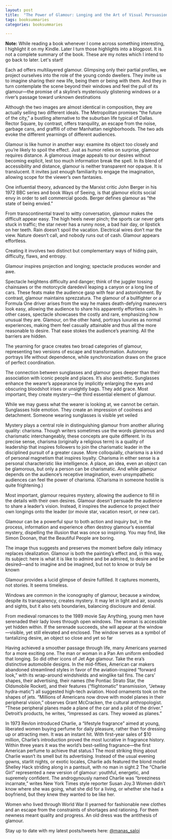 ```yaml
---
layout: post
title:  "The Power of Glamour: Longing and the Art of Visual Persuasion - Virginia Postrel"
tags: booksummaries
categories: booksummaries

---
```


**Note:** While reading a book whenever I come across something interesting, I highlight it on my Kindle. Later I turn those highlights into a blogpost. It is not a complete summary of the book. These are my notes which I intend to go back to later. Let's start!

Each ad offers multilayered glamour. Glimpsing only their partial profiles, we project ourselves into the role of the young condo dwellers. They invite us to imagine sharing their new life, being them or being with them. And they in turn contemplate the scene beyond their windows and feel the pull of its glamour—the promise of a skyline’s mysteriously glistening windows or a river’s passage toward unknown destinations

Although the two images are almost identical in composition, they are actually selling two different ideals. The Metropolitan promises “the future of the city,” a bustling alternative to the suburban life typical of Dallas. Rector Square, by contrast, offers tranquility, an escape from the noise, garbage cans, and graffiti of other Manhattan neighborhoods. The two ads evoke the different yearnings of different audiences.

Glamour is like humor in another way: examine its object too closely and you’re likely to spoil the effect. Just as humor relies on surprise, glamour requires distance. A glamorous image appeals to our desires without becoming explicit, lest too much information break the spell. In its blend of accessibility and distance, glamour is neither transparent nor opaque. It is translucent. It invites just enough familiarity to engage the imagination, allowing scope for the viewer’s own fantasies.

One influential theory, advanced by the Marxist critic John Berger in his 1972 BBC series and book Ways of Seeing, is that glamour elicits social envy in order to sell commercial goods. Berger defines glamour as “the state of being envied.”

From transcontinental travel to witty conversation, glamour makes the difficult appear easy. The high heels never pinch; the sports car never gets stuck in traffic; the star never has a runny nose, a bad hair day, or lipstick on her teeth. Rain doesn’t spoil the vacation. Electrical wires don’t mar the view. Nature doesn’t call, and nobody runs out of cash. Glamour appears effortless.

Creating it involves two distinct but complementary ways of hiding pain, difficulty, flaws, and entropy.

Glamour inspires projection and longing; spectacle produces wonder and awe.

Spectacle heightens difficulty and danger; think of the juggler tossing chainsaws or the motorcycle daredevil leaping a canyon or a long line of cars. These feats make the audience gasp with fear and astonishment. By contrast, glamour maintains sprezzatura. The glamour of a bullfighter or a Formula One driver arises from the way he makes death-defying maneuvers look easy, allowing the audience to share his apparently effortless calm. In other cases, spectacle showcases the costly and rare, emphasizing how unusual they are. Glamour, on the other hand, portrays luxuries as normal experiences, making them feel casually attainable and thus all the more reasonable to desire. That ease stokes the audience’s yearning. All the barriers are hidden.

The yearning for grace creates two broad categories of glamour, representing two versions of escape and transformation. Autonomy portrays life without dependence, while synchronization draws on the grace of perfect coordination.

The connection between sunglasses and glamour goes deeper than their association with iconic people and places. It’s also aesthetic. Sunglasses enhance the wearer’s appearance by implicitly enlarging the eyes and obscuring bloodshot irises or unsightly bags. They add grace. Most important, they create mystery—the third essential element of glamour.

While we may guess what the wearer is looking at, we cannot be certain. Sunglasses hide emotion. They create an impression of coolness and detachment. Someone wearing sunglasses is visible yet veiled

Mystery plays a central role in distinguishing glamour from another alluring quality: charisma. Though writers sometimes use the words glamorous and charismatic interchangeably, these concepts are quite different. In its precise sense, charisma (originally a religious term) is a quality of leadership that inspires followers to join the charismatic leader in the disciplined pursuit of a greater cause. More colloquially, charisma is a kind of personal magnetism that inspires loyalty.
Charisma in either sense is a personal characteristic like intelligence. A place, an idea, even an object can be glamorous, but only a person can be charismatic. And while glamour depends on the audience’s receptive imagination, even unsympathetic audiences can feel the power of charisma. (Charisma in someone hostile is quite frightening.)

Most important, glamour requires mystery, allowing the audience to fill in the details with their own desires. Glamour doesn’t persuade the audience to share a leader’s vision. Instead, it inspires the audience to project their own longings onto the leader (or movie star, vacation resort, or new car).

Glamour can be a powerful spur to both action and inquiry but, in the process, information and experience often destroy glamour’s essential mystery, dispelling the illusion that was once so inspiring. You may find, like Simon Doonan, that the Beautiful People are boring.

The image thus suggests and preserves the moment before daily intimacy replaces idealization. Glamour is both the painting’s effect and, in this way, its subject: here is what it is like to admire and be admired, to desire and be desired—and to imagine and be imagined, but not to know or truly be known

Glamour provides a lucid glimpse of desire fulfilled. It captures moments, not stories. It seems timeless.

Windows are common in the iconography of glamour, because a window, despite its transparency, creates mystery. It may let in light and air, sounds and sights, but it also sets boundaries, balancing disclosure and denial.

From medieval romances to the 1989 movie Say Anything, young men have serenaded their lady loves through open windows. The woman is accessible yet hidden within. If the serenade succeeds, she will appear at the window—visible, yet still elevated and enclosed. The window serves as a symbol of tantalizing desire, an object so close and yet so far

Having achieved a smoother passage through life, many Americans yearned for a more exciting one. The man or woman in a Pan Am uniform embodied that longing. So did other icons of Jet Age glamour. Take the era’s distinctive automobile designs. In the mid-fifties, American car makers abandoned streamlined styles in favor of the aviation-inspired “forward look,” with its wrap-around windshields and winglike tail fins. The cars’ shapes, their advertising, their names (the Pontiac Strato Star, the Oldsmobile Rocket), and their features (“flightomatic” transmission, “Jetway hydra-matic”) all suggested high-tech aviation. Hood ornaments took on the shapes of jets. “Millions of Americans now drove with model planes in their peripheral vision,” observes Grant McCracken, the cultural anthropologist. “These peripheral planes made a plane of the car and a pilot of the driver.” Detroit’s products, he writes, “impressed as cars. They wowed as planes.”

In 1973 Revlon introduced Charlie, a “lifestyle fragrance” aimed at young, liberated women buying perfume for daily pleasure, rather than for dressing up or attracting men. It was an instant hit. With first-year sales of $10 million, Charlie’s introduction proved the most lucrative in fragrance history. Within three years it was the world’s best-selling fragrance—the first American perfume to achieve that status.1
The most striking thing about Charlie wasn’t its smell but its advertising. Instead of the usual evening gowns, starlit nights, or exotic locales, Charlie ads featured the blond model Shelley Hack striding along in a pantsuit, with no man in sight.2 The “Charlie Girl” represented a new version of glamour: youthful, energetic, and supremely confident. The androgynously named Charlie was “breeziness incarnate,” writes New York Times style reporter Susan Joy.3 Women didn’t know where she was going, what she did for a living, or whether she had a boyfriend, but they knew they wanted to be like her.

Women who lived through World War II yearned for fashionable new clothes and an escape from the constraints of shortages and rationing. For them newness meant quality and progress. An old dress was the antithesis of glamour.


Stay up to date with my latest posts/tweets here: [@manas_saloi](http://twitter.com/manas_saloi)
